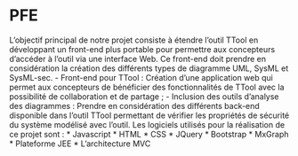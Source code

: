 # PFE
L’objectif principal de notre projet consiste à étendre l’outil TTool en développant un front-end plus portable pour permettre aux concepteurs d’accéder à l’outil via une interface Web. Ce front-end doit prendre en considération la création des différents types
de diagramme UML, SysML et SysML-sec.
    - Front-end pour TTool : Création d’une application web qui permet aux concepteurs de bénéficier des fonctionnalités de TTool avec la       possibilité de collaboration et de partage ;
    - Inclusion des outils d’analyse des diagrammes : Prendre en considération des différents back-end disponible dans l’outil TTool             permettant de vérifier les propriétés de sécurité du système modélisé avec l’outil.
 Les logiciels utilisés pour la réalisation de ce projet sont :
    * Javascript 
    * HTML
    * CSS
    * JQuery
    * Bootstrap
    * MxGraph
    * Plateforme JEE
    * L’architecture MVC
